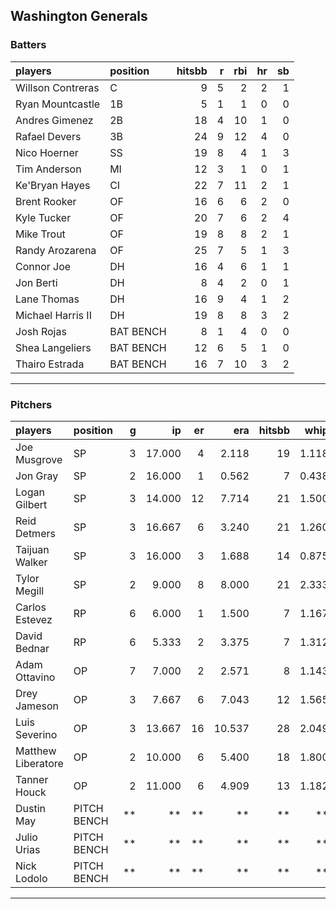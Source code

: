 ## Washington Generals

### Batters

 
|players           |position  | hitsbb|  r| rbi| hr| sb| 
|:-----------------|:---------|------:|--:|---:|--:|--:| 
|Willson Contreras |C         |      9|  5|   2|  2|  1| 
|Ryan Mountcastle  |1B        |      5|  1|   1|  0|  0| 
|Andres Gimenez    |2B        |     18|  4|  10|  1|  0| 
|Rafael Devers     |3B        |     24|  9|  12|  4|  0| 
|Nico Hoerner      |SS        |     19|  8|   4|  1|  3| 
|Tim Anderson      |MI        |     12|  3|   1|  0|  1| 
|Ke'Bryan Hayes    |CI        |     22|  7|  11|  2|  1| 
|Brent Rooker      |OF        |     16|  6|   6|  2|  0| 
|Kyle Tucker       |OF        |     20|  7|   6|  2|  4| 
|Mike Trout        |OF        |     19|  8|   8|  2|  1| 
|Randy Arozarena   |OF        |     25|  7|   5|  1|  3| 
|Connor Joe        |DH        |     16|  4|   6|  1|  1| 
|Jon Berti         |DH        |      8|  4|   2|  0|  1| 
|Lane Thomas       |DH        |     16|  9|   4|  1|  2| 
|Michael Harris II |DH        |     19|  8|   8|  3|  2| 
|Josh Rojas        |BAT BENCH |      8|  1|   4|  0|  0| 
|Shea Langeliers   |BAT BENCH |     12|  6|   5|  1|  0| 
|Thairo Estrada    |BAT BENCH |     16|  7|  10|  3|  2| 


* * *

### Pitchers

 
|players            |position    |  g|     ip| er|    era| hitsbb|  whip| so|  w| sv| 
|:------------------|:-----------|--:|------:|--:|------:|------:|-----:|--:|--:|--:| 
|Joe Musgrove       |SP          |  3| 17.000|  4|  2.118|     19| 1.118| 16|  2|  0| 
|Jon Gray           |SP          |  2| 16.000|  1|  0.562|      7| 0.438| 17|  1|  0| 
|Logan Gilbert      |SP          |  3| 14.000| 12|  7.714|     21| 1.500| 12|  1|  0| 
|Reid Detmers       |SP          |  3| 16.667|  6|  3.240|     21| 1.260| 18|  1|  0| 
|Taijuan Walker     |SP          |  3| 16.000|  3|  1.688|     14| 0.875| 15|  2|  0| 
|Tylor Megill       |SP          |  2|  9.000|  8|  8.000|     21| 2.333|  6|  0|  0| 
|Carlos Estevez     |RP          |  6|  6.000|  1|  1.500|      7| 1.167|  7|  0|  5| 
|David Bednar       |RP          |  6|  5.333|  2|  3.375|      7| 1.312|  5|  0|  5| 
|Adam Ottavino      |OP          |  7|  7.000|  2|  2.571|      8| 1.143|  6|  0|  0| 
|Drey Jameson       |OP          |  3|  7.667|  6|  7.043|     12| 1.565|  3|  1|  0| 
|Luis Severino      |OP          |  3| 13.667| 16| 10.537|     28| 2.049| 12|  0|  0| 
|Matthew Liberatore |OP          |  2| 10.000|  6|  5.400|     18| 1.800|  7|  0|  0| 
|Tanner Houck       |OP          |  2| 11.000|  6|  4.909|     13| 1.182| 12|  0|  0| 
|Dustin May         |PITCH BENCH | **|     **| **|     **|     **|    **| **| **| **| 
|Julio Urias        |PITCH BENCH | **|     **| **|     **|     **|    **| **| **| **| 
|Nick Lodolo        |PITCH BENCH | **|     **| **|     **|     **|    **| **| **| **| 


* * *


